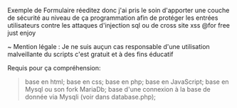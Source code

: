Exemple de Formulaire réeditez donc j'ai pris le soin d'apporter une couche de sécurité au niveau de ça programmation afin de protéger les entrées utilisateurs contre les attaques d'injection sql ou de cross site xss
@for free just enjoy

~ Mention légale : Je ne suis auçun cas responsable d'une utilisation malveillante du scripts c'est gratuit et à des fins éducatif

Requis pour ça compréhension:
> base en html;
> base en css;
> base en php;
> base en JavaScript;
> base en Mysql ou son fork MariaDb;
> base d'une connexion à la base de donnée via Mysqli (voir dans database.php);
